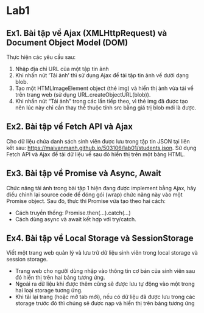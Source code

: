 # Lab1

## Ex1. Bài tập về Ajax (XMLHttpRequest) và Document Object Model (DOM)
Thực hiện các yêu cầu sau:
1. Nhập địa chỉ URL của một tập tin ảnh
2. Khi nhấn nút ‘Tải ảnh’ thì sử dụng Ajax để tải tập tin ảnh về dưới dạng blob.
3. Tạo một HTMLImageElement object (thẻ img) và hiển thị ảnh vừa tải về trên trang web (sử dụng URL.createObjectURL(blob)).
4. Khi nhấn nút “Tải ảnh” trong các lần tiếp theo, vì thẻ img đã được tạo nên lúc này chỉ cần thay thế thuộc tính src bằng giá trị blob mới là được.

## Ex2. Bài tập về Fetch API và Ajax
Cho dữ liệu chứa danh sách sinh viên được lưu trong tập tin JSON tại liên kết sau: https://maivanmanh.github.io/503106/lab01/students.json. Sử dụng Fetch API và Ajax để tải dữ liệu về sau đó hiển thị trên một bảng HTML.

## Ex3. Bài tập về Promise và Async, Await
Chức năng tải ảnh trong bài tập 1 hiện đang được implement bằng Ajax, hãy điều chỉnh lại source
code để đóng gói (wrap) chức năng này vào một Promise object.
Sau đó, thực thi Promise vừa tạo theo hai cách:
- Cách truyền thống: Promise.then(…).catch(…)
- Cách dùng async và await kết hợp với try/catch.

## Ex4. Bài tập về Local Storage và SessionStorage
Viết một trang web quản lý và lưu trữ dữ liệu sinh viên trong local storage và session storage.
- Trang web cho người dùng nhập vào thông tin cơ bản của sinh viên sau đó hiển thị trên hai bảng tương ứng.
- Ngoài ra dữ liệu khi được thêm cũng sẽ được lưu tự động vào một trong hai loại storage tương ứng.
- Khi tải lại trang (hoặc mở tab mới), nếu có dữ liệu đã được lưu trong các storage trước đó thì chúng sẽ được nạp và hiển thị trên bảng tương ứng